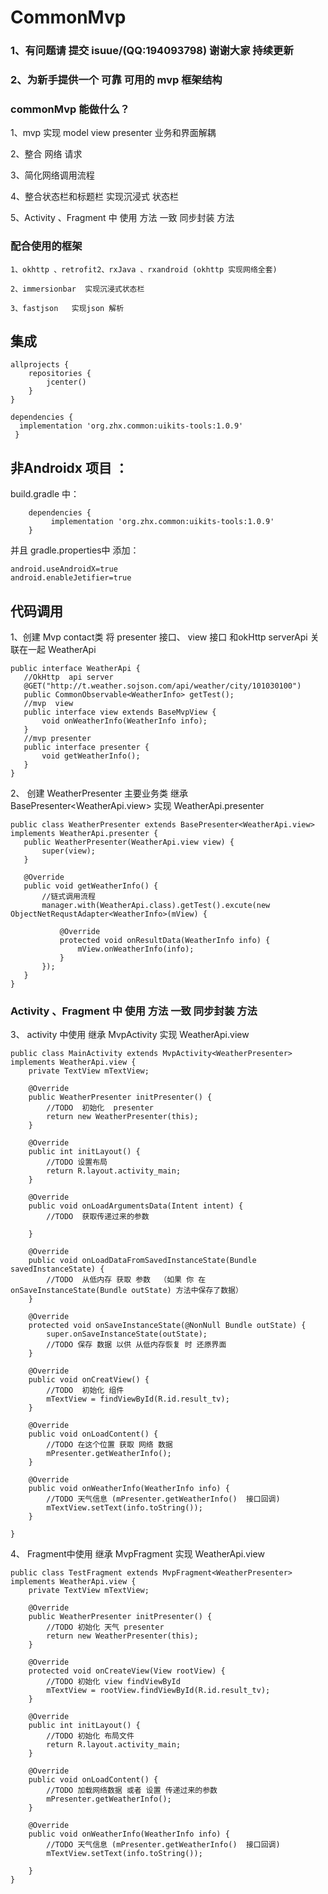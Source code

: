 # CommonMvp

### 1、有问题请 提交 isuue/(QQ:194093798) 谢谢大家 持续更新

### 2、为新手提供一个 可靠 可用的 mvp 框架结构

### commonMvp 能做什么？
 1、mvp 实现 model  view  presenter 业务和界面解耦

 2、整合 网络 请求

 3、简化网络调用流程

 4、整合状态栏和标题栏 实现沉浸式 状态栏

 5、Activity 、Fragment 中 使用  方法 一致 同步封装 方法

### 配合使用的框架
    1、okhttp 、retrofit2、rxJava 、rxandroid (okhttp 实现网络全套)

    2、immersionbar  实现沉浸式状态栏

    3、fastjson   实现json 解析

## 集成

```
allprojects {
    repositories {
        jcenter()
    }
}
```
```
dependencies {
  implementation 'org.zhx.common:uikits-tools:1.0.9'
 }
```
## 非Androidx 项目 ：
build.gradle 中：
```
	dependencies {
	     implementation 'org.zhx.common:uikits-tools:1.0.9'
	}
```
并且 gradle.properties中 添加：
```
android.useAndroidX=true
android.enableJetifier=true
```
## 代码调用
 1、创建 Mvp  contact类  将 presenter 接口、 view 接口  和okHttp  serverApi  关联在一起  WeatherApi
 ```
public interface WeatherApi {
    //OkHttp  api server
    @GET("http://t.weather.sojson.com/api/weather/city/101030100")
    public CommonObservable<WeatherInfo> getTest();
    //mvp  view
    public interface view extends BaseMvpView {
        void onWeatherInfo(WeatherInfo info);
    }
    //mvp presenter
    public interface presenter {
        void getWeatherInfo();
    }
}
 ```

 2、 创建 WeatherPresenter  主要业务类  继承 BasePresenter<WeatherApi.view>  实现 WeatherApi.presenter
 ```
public class WeatherPresenter extends BasePresenter<WeatherApi.view> implements WeatherApi.presenter {
    public WeatherPresenter(WeatherApi.view view) {
        super(view);
    }

    @Override
    public void getWeatherInfo() {
        //链式调用流程
        manager.with(WeatherApi.class).getTest().excute(new ObjectNetRequstAdapter<WeatherInfo>(mView) {

            @Override
            protected void onResultData(WeatherInfo info) {
                mView.onWeatherInfo(info);
            }
        });
    }
}
 ```
### Activity 、Fragment 中 使用  方法 一致 同步封装 方法

 3、 activity 中使用  继承 MvpActivity<WeatherPresenter>   实现  WeatherApi.view
 ```
 public class MainActivity extends MvpActivity<WeatherPresenter> implements WeatherApi.view {
     private TextView mTextView;

     @Override
     public WeatherPresenter initPresenter() {
         //TODO  初始化  presenter
         return new WeatherPresenter(this);
     }

     @Override
     public int initLayout() {
         //TODO 设置布局
         return R.layout.activity_main;
     }

     @Override
     public void onLoadArgumentsData(Intent intent) {
         //TODO  获取传递过来的参数

     }

     @Override
     public void onLoadDataFromSavedInstanceState(Bundle savedInstanceState) {
         //TODO  从低内存 获取 参数  （如果 你 在 onSaveInstanceState(Bundle outState) 方法中保存了数据）
     }

     @Override
     protected void onSaveInstanceState(@NonNull Bundle outState) {
         super.onSaveInstanceState(outState);
         //TODO 保存 数据 以供 从低内存恢复 时 还原界面
     }

     @Override
     public void onCreatView() {
         //TODO  初始化 组件
         mTextView = findViewById(R.id.result_tv);
     }

     @Override
     public void onLoadContent() {
         //TODO 在这个位置 获取 网络 数据
         mPresenter.getWeatherInfo();
     }

     @Override
     public void onWeatherInfo(WeatherInfo info) {
         //TODO 天气信息 (mPresenter.getWeatherInfo()  接口回调)
         mTextView.setText(info.toString());
     }

 }
 ```
 4、 Fragment中使用  继承 MvpFragment<WeatherPresenter>   实现  WeatherApi.view
```
public class TestFragment extends MvpFragment<WeatherPresenter> implements WeatherApi.view {
    private TextView mTextView;

    @Override
    public WeatherPresenter initPresenter() {
        //TODO 初始化 天气 presenter
        return new WeatherPresenter(this);
    }

    @Override
    protected void onCreateView(View rootView) {
        //TODO 初始化 view findViewById
        mTextView = rootView.findViewById(R.id.result_tv);
    }

    @Override
    public int initLayout() {
        //TODO 初始化 布局文件
        return R.layout.activity_main;
    }

    @Override
    public void onLoadContent() {
        //TODO 加载网络数据 或者 设置 传递过来的参数
        mPresenter.getWeatherInfo();
    }

    @Override
    public void onWeatherInfo(WeatherInfo info) {
        //TODO 天气信息 (mPresenter.getWeatherInfo()  接口回调)
        mTextView.setText(info.toString());

    }
}
```



